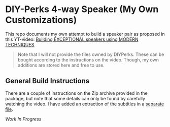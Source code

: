 # DIY-Perks 4-way Speaker (My Own Customizations)

This repo documents my own attempt to build a speaker pair as proposed in this YT-video: [Building EXCEPTIONAL speakers using MODERN TECHNIQUES](https://www.youtube.com/watch?v=XEspOD1NHr0).

> Note that I will not provide the files owned by DIYPerks. These can be bought according to the instructions on the video. Though, my own additions are stored here and free to use.


## General Build Instructions

There are a couple of instructions on the Zip archive provided in the package, but note that some details can only be found by carefully watching the video. I have added an extraction of the subtitles in a [separate file](Subtitles.md).


*Work In Progress*
